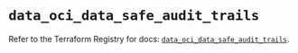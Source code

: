 # `data_oci_data_safe_audit_trails`

Refer to the Terraform Registry for docs: [`data_oci_data_safe_audit_trails`](https://registry.terraform.io/providers/hashicorp/oci/7.19.0/docs/data-sources/data_safe_audit_trails).
